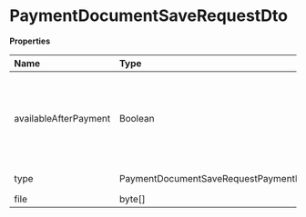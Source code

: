 # PaymentDocumentSaveRequestDto

**Properties**

| Name                  | Type                                          | Required | Description                                                       |
| :-------------------- | :-------------------------------------------- | :------- | :---------------------------------------------------------------- |
| availableAfterPayment | Boolean                                       | ✅       | true to make the file available only after receipt of the payment |
| type                  | PaymentDocumentSaveRequestPaymentDocumentType | ✅       | Document type                                                     |
| file                  | byte[]                                        | ✅       | File                                                              |

<!-- This file was generated by liblab | https://liblab.com/ -->
